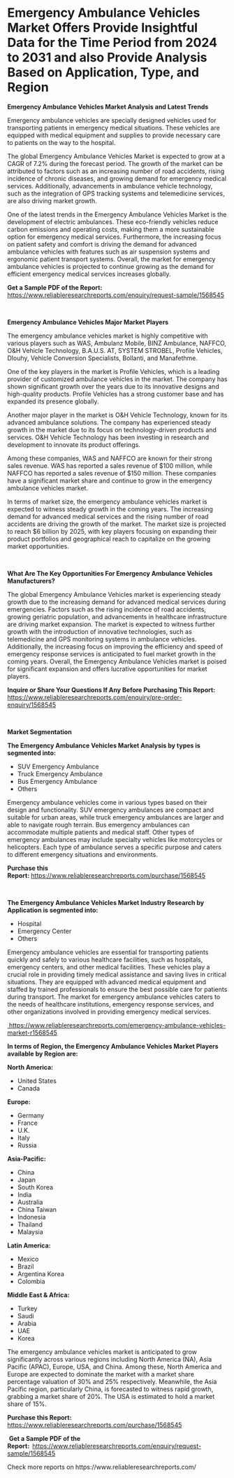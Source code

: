 <p><h1>Emergency Ambulance Vehicles Market Offers Provide Insightful Data for the Time Period from 2024 to 2031 and also Provide Analysis Based on Application, Type, and Region</h1></p><p><strong>Emergency Ambulance Vehicles Market Analysis and Latest Trends</strong></p>
<p><p>Emergency ambulance vehicles are specially designed vehicles used for transporting patients in emergency medical situations. These vehicles are equipped with medical equipment and supplies to provide necessary care to patients on the way to the hospital.</p><p>The global Emergency Ambulance Vehicles Market is expected to grow at a CAGR of 7.2% during the forecast period. The growth of the market can be attributed to factors such as an increasing number of road accidents, rising incidence of chronic diseases, and growing demand for emergency medical services. Additionally, advancements in ambulance vehicle technology, such as the integration of GPS tracking systems and telemedicine services, are also driving market growth.</p><p>One of the latest trends in the Emergency Ambulance Vehicles Market is the development of electric ambulances. These eco-friendly vehicles reduce carbon emissions and operating costs, making them a more sustainable option for emergency medical services. Furthermore, the increasing focus on patient safety and comfort is driving the demand for advanced ambulance vehicles with features such as air suspension systems and ergonomic patient transport systems. Overall, the market for emergency ambulance vehicles is projected to continue growing as the demand for efficient emergency medical services increases globally.</p></p>
<p><strong>Get a Sample PDF of the Report:&nbsp;</strong> <a href="https://www.reliableresearchreports.com/enquiry/request-sample/1568545">https://www.reliableresearchreports.com/enquiry/request-sample/1568545</a></p>
<p>&nbsp;</p>
<p><strong>Emergency Ambulance Vehicles Major Market Players</strong></p>
<p><p>The emergency ambulance vehicles market is highly competitive with various players such as WAS, Ambulanz Mobile, BINZ Ambulance, NAFFCO, O&H Vehicle Technology, B.A.U.S. AT, SYSTEM STROBEL, Profile Vehicles, Dlouhy, Vehicle Conversion Specialists, Bollanti, and Manafethme.</p><p>One of the key players in the market is Profile Vehicles, which is a leading provider of customized ambulance vehicles in the market. The company has shown significant growth over the years due to its innovative designs and high-quality products. Profile Vehicles has a strong customer base and has expanded its presence globally.</p><p>Another major player in the market is O&H Vehicle Technology, known for its advanced ambulance solutions. The company has experienced steady growth in the market due to its focus on technology-driven products and services. O&H Vehicle Technology has been investing in research and development to innovate its product offerings.</p><p>Among these companies, WAS and NAFFCO are known for their strong sales revenue. WAS has reported a sales revenue of $100 million, while NAFFCO has reported a sales revenue of $150 million. These companies have a significant market share and continue to grow in the emergency ambulance vehicles market.</p><p>In terms of market size, the emergency ambulance vehicles market is expected to witness steady growth in the coming years. The increasing demand for advanced medical services and the rising number of road accidents are driving the growth of the market. The market size is projected to reach $6 billion by 2025, with key players focusing on expanding their product portfolios and geographical reach to capitalize on the growing market opportunities.</p></p>
<p>&nbsp;</p>
<p><strong>What Are The Key Opportunities For Emergency Ambulance Vehicles Manufacturers?</strong></p>
<p><p>The global Emergency Ambulance Vehicles market is experiencing steady growth due to the increasing demand for advanced medical services during emergencies. Factors such as the rising incidence of road accidents, growing geriatric population, and advancements in healthcare infrastructure are driving market expansion. The market is expected to witness further growth with the introduction of innovative technologies, such as telemedicine and GPS monitoring systems in ambulance vehicles. Additionally, the increasing focus on improving the efficiency and speed of emergency response services is anticipated to fuel market growth in the coming years. Overall, the Emergency Ambulance Vehicles market is poised for significant expansion and offers lucrative opportunities for market players.</p></p>
<p><strong>Inquire or Share Your Questions If Any Before Purchasing This Report:</strong> <a href="https://www.reliableresearchreports.com/enquiry/pre-order-enquiry/1568545">https://www.reliableresearchreports.com/enquiry/pre-order-enquiry/1568545</a></p>
<p>&nbsp;</p>
<p><strong>Market Segmentation</strong></p>
<p><strong>The Emergency Ambulance Vehicles Market Analysis by types is segmented into:</strong></p>
<p><ul><li>SUV Emergency Ambulance</li><li>Truck Emergency Ambulance</li><li>Bus Emergency Ambulance</li><li>Others</li></ul></p>
<p><p>Emergency ambulance vehicles come in various types based on their design and functionality. SUV emergency ambulances are compact and suitable for urban areas, while truck emergency ambulances are larger and able to navigate rough terrain. Bus emergency ambulances can accommodate multiple patients and medical staff. Other types of emergency ambulances may include specialty vehicles like motorcycles or helicopters. Each type of ambulance serves a specific purpose and caters to different emergency situations and environments.</p></p>
<p><strong>Purchase this Report:&nbsp;</strong><a href="https://www.reliableresearchreports.com/purchase/1568545">https://www.reliableresearchreports.com/purchase/1568545</a></p>
<p>&nbsp;</p>
<p><strong>The Emergency Ambulance Vehicles Market Industry Research by Application is segmented into:</strong></p>
<p><ul><li>Hospital</li><li>Emergency Center</li><li>Others</li></ul></p>
<p><p>Emergency ambulance vehicles are essential for transporting patients quickly and safely to various healthcare facilities, such as hospitals, emergency centers, and other medical facilities. These vehicles play a crucial role in providing timely medical assistance and saving lives in critical situations. They are equipped with advanced medical equipment and staffed by trained professionals to ensure the best possible care for patients during transport. The market for emergency ambulance vehicles caters to the needs of healthcare institutions, emergency response services, and other organizations involved in providing emergency medical services.</p></p>
<p><a href="https://www.reliableresearchreports.com/emergency-ambulance-vehicles-market-r1568545">&nbsp;https://www.reliableresearchreports.com/emergency-ambulance-vehicles-market-r1568545</a></p>
<p><strong>In terms of Region, the Emergency Ambulance Vehicles Market Players available by Region are:</strong></p>
<p>
    <p> <strong> North America: </strong>
        <ul>
            <li>United States</li>
            <li>Canada</li>
        </ul>
        </p> 
    <p> <strong> Europe: </strong>
        <ul>
            <li>Germany</li>
            <li>France</li>
            <li>U.K.</li>
            <li>Italy</li>
            <li>Russia</li>
        </ul>
        </p> 
    <p> <strong> Asia-Pacific: </strong>
        <ul>
            <li>China</li>
            <li>Japan</li>
            <li>South Korea</li>
            <li>India</li>
            <li>Australia</li>
            <li>China Taiwan</li>
            <li>Indonesia</li>
            <li>Thailand</li>
            <li>Malaysia</li>
        </ul>
        </p> 
    <p> <strong> Latin America: </strong>
        <ul>
            <li>Mexico</li>
            <li>Brazil</li>
            <li>Argentina Korea</li>
            <li>Colombia</li>
        </ul>
        </p> 
    <p> <strong> Middle East & Africa: </strong>
        <ul>
            <li>Turkey</li>
            <li>Saudi</li>
            <li>Arabia</li>
            <li>UAE</li>
            <li>Korea</li>
        </ul>
    </p>
    </p>
<p><p>The emergency ambulance vehicles market is anticipated to grow significantly across various regions including North America (NA), Asia Pacific (APAC), Europe, USA, and China. Among these, North America and Europe are expected to dominate the market with a market share percentage valuation of 30% and 25% respectively. Meanwhile, the Asia Pacific region, particularly China, is forecasted to witness rapid growth, grabbing a market share of 20%. The USA is estimated to hold a market share of 15%.</p></p>
<p><strong>Purchase this Report: </strong><a href="https://www.reliableresearchreports.com/purchase/1568545">https://www.reliableresearchreports.com/purchase/1568545</a></p>
<p>&nbsp;<strong>Get a Sample PDF of the Report:&nbsp;&nbsp;</strong><a href="https://www.reliableresearchreports.com/enquiry/request-sample/1568545">https://www.reliableresearchreports.com/enquiry/request-sample/1568545</a></p>
<p><strong></strong></p>
<p>Check more reports on https://www.reliableresearchreports.com/</p>